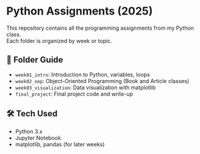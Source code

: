 # Python Assignments (2025)

This repository contains all the programming assignments from my Python class.  
Each folder is organized by week or topic.

## 📁 Folder Guide

- `week01_intro`: Introduction to Python, variables, loops
- `week02_oop`: Object-Oriented Programming (Book and Article classes)
- `week03_visualization`: Data visualization with matplotlib
- `final_project`: Final project code and write-up

## 🛠 Tech Used
- Python 3.x
- Jupyter Notebook
- matplotlib, pandas (for later weeks)
